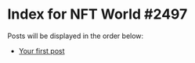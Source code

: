 # Index for NFT World #2497
Posts will be displayed in the order below:

- [Your first post](./001-first.md)

